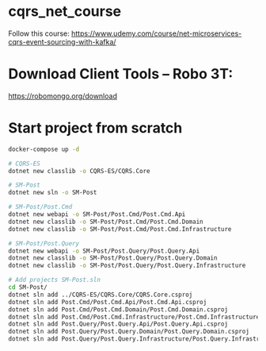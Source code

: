 # cqrs_net_course
Follow this course: https://www.udemy.com/course/net-microservices-cqrs-event-sourcing-with-kafka/


# Download Client Tools – Robo 3T:
https://robomongo.org/download


# Start project from scratch

```bash
docker-compose up -d

# CQRS-ES
dotnet new classlib -o CQRS-ES/CQRS.Core

# SM-Post
dotnet new sln -o SM-Post

# SM-Post/Post.Cmd
dotnet new webapi -o SM-Post/Post.Cmd/Post.Cmd.Api
dotnet new classlib -o SM-Post/Post.Cmd/Post.Cmd.Domain
dotnet new classlib -o SM-Post/Post.Cmd/Post.Cmd.Infrastructure

# SM-Post/Post.Query
dotnet new webapi -o SM-Post/Post.Query/Post.Query.Api
dotnet new classlib -o SM-Post/Post.Query/Post.Query.Domain
dotnet new classlib -o SM-Post/Post.Query/Post.Query.Infrastructure

# Add projects SM-Post.sln
cd SM-Post/
dotnet sln add ../CQRS-ES/CQRS.Core/CQRS.Core.csproj
dotnet sln add Post.Cmd/Post.Cmd.Api/Post.Cmd.Api.csproj
dotnet sln add Post.Cmd/Post.Cmd.Domain/Post.Cmd.Domain.csproj
dotnet sln add Post.Cmd/Post.Cmd.Infrastructure/Post.Cmd.Infrastructure.csproj
dotnet sln add Post.Query/Post.Query.Api/Post.Query.Api.csproj
dotnet sln add Post.Query/Post.Query.Domain/Post.Query.Domain.csproj
dotnet sln add Post.Query/Post.Query.Infrastructure/Post.Query.Infrastructure.csproj

```